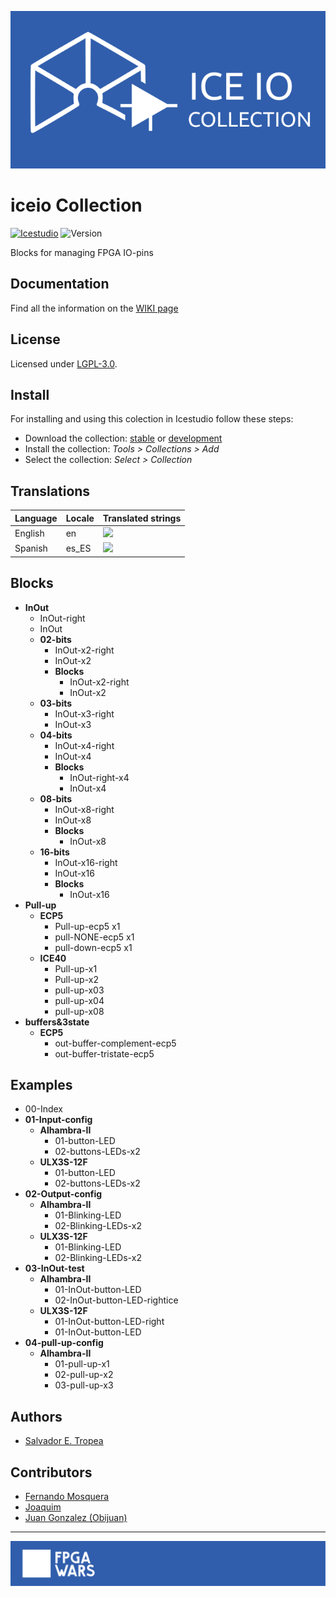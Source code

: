 [![](https://github.com/FPGAwars/iceIO/raw/main/wiki/Logo/iceIO-collection-github.png)](https://github.com/FPGAwars/iceIO/wiki)


# iceio Collection

[![Icestudio][icestudio-image]][icestudio-url]
![Version][version-image]


 Blocks for managing FPGA IO-pins 
## Documentation
Find all the information on the [WIKI page](https://github.com/FPGAwars/iceIO/wiki)  


## License

Licensed under [LGPL-3.0](https://opensource.org/licenses/LGPL-3.0).

## Install

For installing and using this colection in Icestudio follow these steps:

* Download the collection: [stable](https://github.com/FPGAwars/iceIO/archive/refs/tags/v0.2.0.zip) or [development](https://github.com/FPGAwars/iceIO/archive/refs/heads/main.zip)
* Install the collection: *Tools > Collections > Add*
* Select the collection: *Select > Collection*

## Translations
| Language | Locale | Translated strings |
|----------|--------|--------------------|
| English  |  en    | ![](https://progress-bar.dev/100) |
| Spanish |  es_ES | ![](https://progress-bar.dev/100) |

## Blocks
* **InOut**
  * InOut-right
  * InOut
  * **02-bits**
    * InOut-x2-right
    * InOut-x2
    * **Blocks**
      * InOut-x2-right
      * InOut-x2
  * **03-bits**
    * InOut-x3-right
    * InOut-x3
  * **04-bits**
    * InOut-x4-right
    * InOut-x4
    * **Blocks**
      * InOut-right-x4
      * InOut-x4
  * **08-bits**
    * InOut-x8-right
    * InOut-x8
    * **Blocks**
      * InOut-x8
  * **16-bits**
    * InOut-x16-right
    * InOut-x16
    * **Blocks**
      * InOut-x16
* **Pull-up**
  * **ECP5**
    * Pull-up-ecp5 x1
    * pull-NONE-ecp5 x1
    * pull-down-ecp5 x1
  * **ICE40**
    * Pull-up-x1
    * Pull-up-x2
    * pull-up-x03
    * pull-up-x04
    * pull-up-x08
* **buffers&3state**
  * **ECP5**
    * out-buffer-complement-ecp5
    * out-buffer-tristate-ecp5

## Examples
* 00-Index
* **01-Input-config**
  * **Alhambra-II**
    * 01-button-LED
    * 02-buttons-LEDs-x2
  * **ULX3S-12F**
    * 01-button-LED
    * 02-buttons-LEDs-x2
* **02-Output-config**
  * **Alhambra-II**
    * 01-Blinking-LED
    * 02-Blinking-LEDs-x2
  * **ULX3S-12F**
    * 01-Blinking-LED
    * 02-Blinking-LEDs-x2
* **03-InOut-test**
  * **Alhambra-II**
    * 01-InOut-button-LED
    * 02-InOut-button-LED-rightice
  * **ULX3S-12F**
    * 01-InOut-button-LED-right
    * 01-InOut-button-LED
* **04-pull-up-config**
  * **Alhambra-II**
    * 01-pull-up-x1
    * 02-pull-up-x2
    * 03-pull-up-x3

## Authors
* [Salvador E. Tropea](https://github.com/set-soft)

## Contributors
* [Fernando Mosquera](https://github.com/benitoss)
* [Joaquim](https://github.com/jojo535275?tab=repositories)
* [Juan Gonzalez (Obijuan)](https://github.com/Obijuan)


-------
![](https://github.com/FPGAwars/icestudio-wiki/raw/main/Logos/fgpawars-banner.svg)


<!-- Badges -->
[icestudio-image]: https://img.shields.io/badge/collection-icestudio-blue.svg
[icestudio-url]: https://github.com/FPGAwars/icestudio
[version-image]: https://img.shields.io/badge/version-v0.2.0-orange.svg
